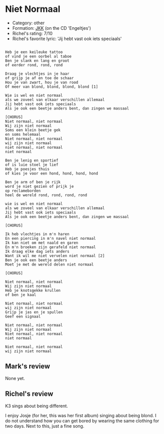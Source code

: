 # Niet Normaal

 * Category: other
 * Formation: [JKK](Jkk.md) (on the CD 'Engeltjes')
 * Richel's rating: 7/10
 * Richel's favorite lyric: 'Jij hebt vast ook iets speciaals'

```

Heb je een keileuke tattoo
of vind je een oorbel al taboe
Ben je slank en lang en groot
of eerder rond, rond, rond

Draag je vlechtjes in je haar
of grijp je af en toe de schaar
Hou je van zwart, hou je van rood
Of meer van blond, blond, blond, blond [1]

Wie is wel en niet normaal
als we zoveel van elkaar verschillen allemaal
Jij hebt vast ook iets speciaals
Als je ook een beetje anders bent, dan zingen we massaal

[CHORUS]
Niet normaal, niet normaal
Wij zijn niet normaal
Soms een klein beetje gek
en soms helemaal
Niet normaal, niet normaal
wij zijn niet normaal
niet normaal, niet normaal
niet normaal

Ben je lenig en sportief
of is luie stoel je lief
Heb je poesjes thuis
of kies je voor een hond, hond, hond, hond

Ben je arm of ben je rijk
word je niet gezien of prijk je
op reclameborden
heel de wereld rond, rond, rond, rond

wie is wel en niet normaal
als we zoveel van elkaar verschillen allemaal
Jij hebt vast ook iets speciaals
Als je ook een beetje anders bent, dan zingen we massaal

[CHORUS]

Ik heb vlechtjes in m'n haren
En een piercing in m'n navel niet normaal
Ik kan niet om met naald en garen
En m'n broeken zijn gerafeld niet normaal
Ik draag elke dag iets anders
Want ik wil me niet vervelen niet normaal [2]
Ben je ook een beetje anders
Moet je met de wereld delen niet normaal

[CHORUS]

Niet normaal, niet normaal
Wij zijn niet normaal
Heb je knotsgekke krullen
of ben je kaal

Niet normaal, niet normaal
wij zijn niet normaal
Grijp je jas en je spullen
Geef een signaal

Niet normaal, niet normaal
Wij zijn niet normaal
Niet normaal, niet normaal
niet normaal

Niet normaal, niet normaal
wij zijn niet normaal

```

## Mark's review

None yet.

## Richel's review

K3 sings about being different.

I enjoy Josje (for her, this was her first album) singing about being blond. I do not understand how you can get
bored by wearing the same clothing for two days. Next to this, just a fine song.
